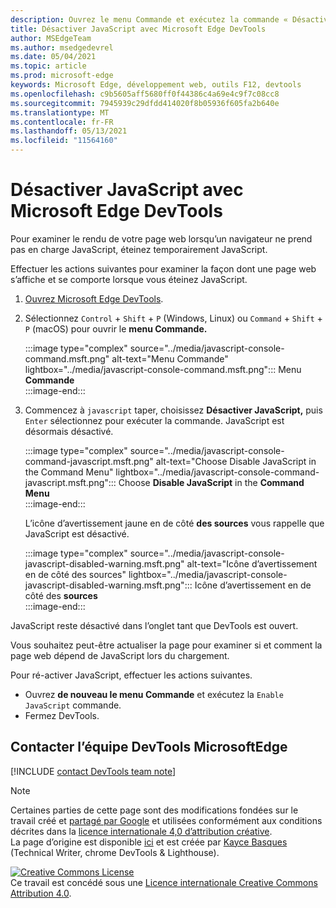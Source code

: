 ```yaml
---
description: Ouvrez le menu Commande et exécutez la commande « Désactiver JavaScript ».
title: Désactiver JavaScript avec Microsoft Edge DevTools
author: MSEdgeTeam
ms.author: msedgedevrel
ms.date: 05/04/2021
ms.topic: article
ms.prod: microsoft-edge
keywords: Microsoft Edge, développement web, outils F12, devtools
ms.openlocfilehash: c9b5605aff5680ff0f44386c4a69e4c9f7c08cc8
ms.sourcegitcommit: 7945939c29dfdd414020f8b05936f605fa2b640e
ms.translationtype: MT
ms.contentlocale: fr-FR
ms.lasthandoff: 05/13/2021
ms.locfileid: "11564160"
---
```

<!-- Copyright Kayce Basques 

   Licensed under the Apache License, Version 2.0 (the "License");
   you may not use this file except in compliance with the License.
   You may obtain a copy of the License at

       https://www.apache.org/licenses/LICENSE-2.0

   Unless required by applicable law or agreed to in writing, software
   distributed under the License is distributed on an "AS IS" BASIS,
   WITHOUT WARRANTIES OR CONDITIONS OF ANY KIND, either express or implied.
   See the License for the specific language governing permissions and
   limitations under the License.  -->
# <a name="disable-javascript-with-microsoft-edge-devtools"></a>Désactiver JavaScript avec Microsoft Edge DevTools  

Pour examiner le rendu de votre page web lorsqu’un navigateur ne prend pas en charge JavaScript, éteinez temporairement JavaScript.

Effectuer les actions suivantes pour examiner la façon dont une page web s’affiche et se comporte lorsque vous éteinez JavaScript.  

1.  [Ouvrez Microsoft Edge DevTools][DevToolsOpen].  
1.  Sélectionnez `Control` + `Shift` + `P` \(Windows, Linux\) ou `Command` + `Shift` + `P` \(macOS\) pour ouvrir le **menu Commande.**  
    
    :::image type="complex" source="../media/javascript-console-command.msft.png" alt-text="Menu Commande" lightbox="../media/javascript-console-command.msft.png":::
       Menu **Commande**  
    :::image-end:::  
    
1.  Commencez à `javascript` taper, choisissez **Désactiver JavaScript,** puis `Enter` sélectionnez pour exécuter la commande.  JavaScript est désormais désactivé.  
    
    :::image type="complex" source="../media/javascript-console-command-javascript.msft.png" alt-text="Choose Disable JavaScript in the Command Menu" lightbox="../media/javascript-console-command-javascript.msft.png":::
       Choose **Disable JavaScript** in the **Command Menu**  
    :::image-end:::  
    
    L’icône d’avertissement jaune en de côté **des sources** vous rappelle que JavaScript est désactivé.  
    
    :::image type="complex" source="../media/javascript-console-javascript-disabled-warning.msft.png" alt-text="Icône d’avertissement en de côté des sources" lightbox="../media/javascript-console-javascript-disabled-warning.msft.png":::
       Icône d’avertissement en de côté des **sources**  
    :::image-end:::  
    
JavaScript reste désactivé dans l’onglet tant que DevTools est ouvert.  

Vous souhaitez peut-être actualiser la page pour examiner si et comment la page web dépend de JavaScript lors du chargement.  

Pour ré-activer JavaScript, effectuer les actions suivantes.  

*   Ouvrez **de nouveau le menu Commande** et exécutez la `Enable JavaScript` commande.  
*   Fermez DevTools.  

## <a name="getting-in-touch-with-the-microsoft-edge-devtools-team"></a>Contacter l’équipe DevTools MicrosoftEdge  

[!INCLUDE [contact DevTools team note](../includes/contact-devtools-team-note.md)]  

<!-- links -->  

[DevToolsOpen]: ../open/index.md "Ouvrez Microsoft Edge devTools | Documents Microsoft"  

> [!NOTE]
> Certaines parties de cette page sont des modifications fondées sur le travail créé et [partagé par Google][GoogleSitePolicies] et utilisées conformément aux conditions décrites dans la [licence internationale 4,0 d’attribution créative][CCA4IL].  
> La page d’origine est disponible [ici](https://developers.google.com/web/tools/chrome-devtools/javascript/disable) et est créée par [Kayce Basques][KayceBasques] \(Technical Writer, chrome DevTools \& Lighthouse\).  

[![Creative Commons License][CCby4Image]][CCA4IL]  
Ce travail est concédé sous une [Licence internationale Creative Commons Attribution 4.0][CCA4IL].  

[CCA4IL]: https://creativecommons.org/licenses/by/4.0  
[CCby4Image]: https://i.creativecommons.org/l/by/4.0/88x31.png  
[GoogleSitePolicies]: https://developers.google.com/terms/site-policies  
[KayceBasques]: https://developers.google.com/web/resources/contributors#kayce-basques  
